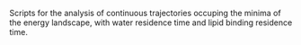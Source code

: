 Scripts for the analysis of continuous trajectories occuping the minima of the energy landscape, with water residence time and lipid binding residence time.
